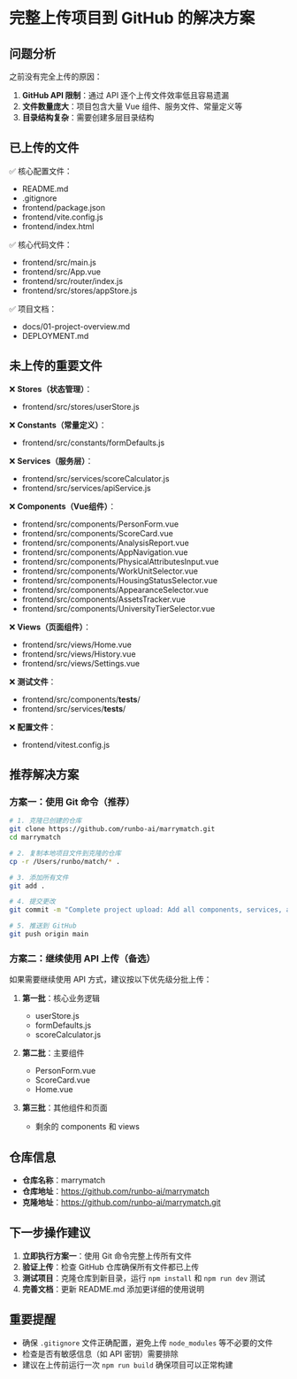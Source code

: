 # 完整上传项目到 GitHub 的解决方案

## 问题分析

之前没有完全上传的原因：
1. **GitHub API 限制**：通过 API 逐个上传文件效率低且容易遗漏
2. **文件数量庞大**：项目包含大量 Vue 组件、服务文件、常量定义等
3. **目录结构复杂**：需要创建多层目录结构

## 已上传的文件

✅ 核心配置文件：
- README.md
- .gitignore
- frontend/package.json
- frontend/vite.config.js
- frontend/index.html

✅ 核心代码文件：
- frontend/src/main.js
- frontend/src/App.vue
- frontend/src/router/index.js
- frontend/src/stores/appStore.js

✅ 项目文档：
- docs/01-project-overview.md
- DEPLOYMENT.md

## 未上传的重要文件

❌ **Stores（状态管理）**：
- frontend/src/stores/userStore.js

❌ **Constants（常量定义）**：
- frontend/src/constants/formDefaults.js

❌ **Services（服务层）**：
- frontend/src/services/scoreCalculator.js
- frontend/src/services/apiService.js

❌ **Components（Vue组件）**：
- frontend/src/components/PersonForm.vue
- frontend/src/components/ScoreCard.vue
- frontend/src/components/AnalysisReport.vue
- frontend/src/components/AppNavigation.vue
- frontend/src/components/PhysicalAttributesInput.vue
- frontend/src/components/WorkUnitSelector.vue
- frontend/src/components/HousingStatusSelector.vue
- frontend/src/components/AppearanceSelector.vue
- frontend/src/components/AssetsTracker.vue
- frontend/src/components/UniversityTierSelector.vue

❌ **Views（页面组件）**：
- frontend/src/views/Home.vue
- frontend/src/views/History.vue
- frontend/src/views/Settings.vue

❌ **测试文件**：
- frontend/src/components/__tests__/
- frontend/src/services/__tests__/

❌ **配置文件**：
- frontend/vitest.config.js

## 推荐解决方案

### 方案一：使用 Git 命令（推荐）

```bash
# 1. 克隆已创建的仓库
git clone https://github.com/runbo-ai/marrymatch.git
cd marrymatch

# 2. 复制本地项目文件到克隆的仓库
cp -r /Users/runbo/match/* .

# 3. 添加所有文件
git add .

# 4. 提交更改
git commit -m "Complete project upload: Add all components, services, and configurations"

# 5. 推送到 GitHub
git push origin main
```

### 方案二：继续使用 API 上传（备选）

如果需要继续使用 API 方式，建议按以下优先级分批上传：

1. **第一批**：核心业务逻辑
   - userStore.js
   - formDefaults.js
   - scoreCalculator.js

2. **第二批**：主要组件
   - PersonForm.vue
   - ScoreCard.vue
   - Home.vue

3. **第三批**：其他组件和页面
   - 剩余的 components 和 views

## 仓库信息

- **仓库名称**：marrymatch
- **仓库地址**：https://github.com/runbo-ai/marrymatch
- **克隆地址**：https://github.com/runbo-ai/marrymatch.git

## 下一步操作建议

1. **立即执行方案一**：使用 Git 命令完整上传所有文件
2. **验证上传**：检查 GitHub 仓库确保所有文件都已上传
3. **测试项目**：克隆仓库到新目录，运行 `npm install` 和 `npm run dev` 测试
4. **完善文档**：更新 README.md 添加更详细的使用说明

## 重要提醒

- 确保 `.gitignore` 文件正确配置，避免上传 `node_modules` 等不必要的文件
- 检查是否有敏感信息（如 API 密钥）需要排除
- 建议在上传前运行一次 `npm run build` 确保项目可以正常构建